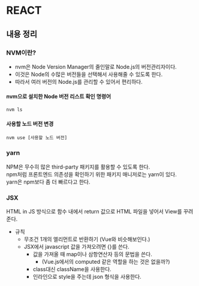 # REACT

## 내용 정리

### NVM이란?
- nvm은 Node Version Manager의 줄인말로 Node.js의 버전관리자이다.
- 이것은 Node의 수많은 버전들을 선택해서 사용해줄 수 있도록 한다.
- 따라서 여러 버전의 Node.js를 관리할 수 있어서 편리하다.
  
#### nvm으로 설치한 Node 버전 리스트 확인 명령어
```　
nvm ls
```

#### 사용할 노드 버전 변경
```　
nvm use [사용할 노드 버전]
```

### yarn
NPM은 무수히 많은 third-party 패키지를 활용할 수 있도록 한다.  
npm처럼 프론트엔드 의존성을 확인하기 위한 패키지 매니저로는 yarn이 있다.  
yarn은 npm보다 좀 더 빠르다고 한다.   


### JSX
HTML in JS 방식으로 함수 내에서 return 값으로 HTML 파일을 넣어서 View를 꾸려준다.  

* 규칙
  * 무조건 1개의 엘리먼트로 반환하기 (Vue와 비슷해보인다.)
  * JSX에서 javascript 값을 가져오려면 {}를 쓴다.
    * 값을 가져올 때 map이나 삼항연산자 등의 문법을 쓴다.
      * (Vue.js에서의 computed 같은 역할을 하는 것은 없을까?)
    * class대신 className을 사용한다.
    * 인라인으로 style을 주는데 json 형식을 사용한다.
